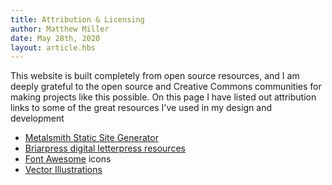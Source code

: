 ```yaml
---
title: Attribution & Licensing
author: Matthew Miller
date: May 28th, 2020
layout: article.hbs
---
```


This website is built completely from open source resources, and I am deeply grateful to the open source and Creative Commons communities for making projects like this possible.  On this page I have listed out attribution links to some of the great resources I've used in my design and development

* [Metalsmith Static Site Generator](https://metalsmith.io/)
* [Briarpress digital letterpress resources](http://www.briarpress.org/)
* [Font Awesome](https://fontawesome.com/license) icons
* [Vector Illustrations](https://icons8.com)